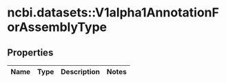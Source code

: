 # ncbi.datasets::V1alpha1AnnotationForAssemblyType

## Properties
Name | Type | Description | Notes
------------ | ------------- | ------------- | -------------


